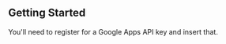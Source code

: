 Getting Started
---------------

You'll need to register for a Google Apps API key and insert that.


